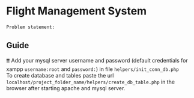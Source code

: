# Flight Management System
    Problem statement:
## Guide 
:exclamation::exclamation: Add your mysql server username and password (default credentials for xampp `username:root` and `password:`) in file `helpers/init_conn_db.php` <br />
To create database and tables paste the url `localhost/project_folder_name/helpers/create_db_table.php` in the browser after starting apache and mysql server.
